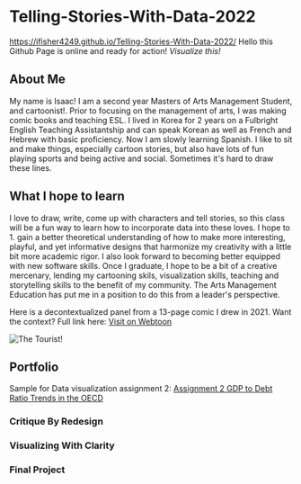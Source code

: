 # Telling-Stories-With-Data-2022
https://ifisher4249.github.io/Telling-Stories-With-Data-2022/
Hello this Github Page is online and ready for action! *Visualize this!* 
## About Me
My name is Isaac! I am a second year Masters of Arts Management Student, and cartoonist!. Prior to focusing on the management of arts, I was making comic books and teaching ESL. I lived in Korea for 2 years on a Fulbright English Teaching Assistantship and can speak Korean as well as French and Hebrew with basic proficiency. Now I am slowly learning Spanish. I like to sit and make things, especially cartoon stories, but also have lots of fun playing sports and being active and social. Sometimes it's hard to draw these lines. 
## What I hope to learn
I love to draw, write, come up with characters and tell stories, so this class will be a fun way to learn how to incorporate data into these loves. I hope to 1. gain a better theoretical understanding of how to make more interesting, playful, and yet informative designs that harmonize my creativity with a little bit more academic rigor. I also look forward to becoming better equipped with new software skills. Once I graduate, I hope to be a bit of a creative mercenary, lending my cartooning skils, visualization skills, teaching and storytelling skills to the benefit of my community. The Arts Management Education has put me in a position to do this from a leader's perspective.

Here is a decontextualized panel from a 13-page comic I drew in 2021. Want the context? Full link here: 
[Visit on Webtoon](https://www.webtoons.com/en/challenge/the-tourist/list?title_no=487406&page=1)

![The Tourist!](https://user-images.githubusercontent.com/92678363/199292808-3ca6a651-8040-4062-9209-f2136f2ed410.png)



## Portfolio
Sample for Data visualization assignment 2: [Assignment 2 GDP to Debt Ratio Trends in the OECD](/dataviz2.md)

### Critique By Redesign

### Visualizing With Clarity
### Final Project 
